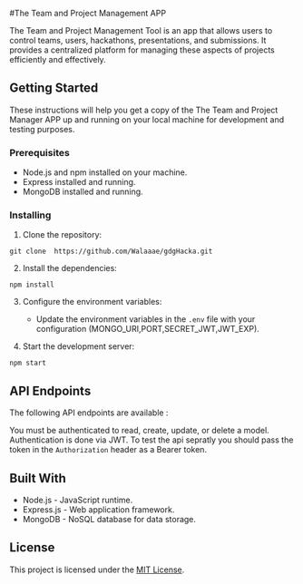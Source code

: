 #The Team and Project Management  APP

The Team and Project Management Tool is an app that allows users to control teams, users, hackathons, presentations, and submissions. It provides a centralized platform for managing these aspects of projects efficiently and effectively.

## Getting Started

These instructions will help you get a copy of the The Team and Project Manager APP up and running on your local machine for development and testing purposes.

### Prerequisites

- Node.js and npm installed on your machine.
- Express installed and running.
- MongoDB installed and running.

### Installing

1. Clone the repository:

  `git clone  https://github.com/Walaaae/gdgHacka.git`

2. Install the dependencies:

  `npm install`

3. Configure the environment variables:
   - Update the environment variables in the `.env` file with your configuration (MONGO_URI,PORT,SECRET_JWT,JWT_EXP).

4. Start the development server:

  `npm start` 

## API Endpoints

The following API endpoints are available :

You must be authenticated to read, create, update, or delete a model. Authentication is done via JWT. To test the api sepratly you should pass the token in the `Authorization` header as a Bearer token.

## Built With

- Node.js - JavaScript runtime.
- Express.js - Web application framework.
- MongoDB - NoSQL database for data storage.


## License

This project is licensed under the [MIT License](https://opensource.org/licenses/MIT).
